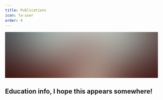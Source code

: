 ```yaml
---
title: Publications
icon: fa-user
order: 4
---
```


<a href="#" class="image featured"><img src="assets/images/pic08.jpg" alt="" /></a>

## Education info, I hope this appears somewhere!